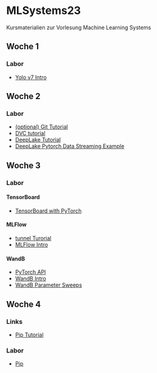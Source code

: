 # MLSystems23
Kursmaterialien zur Vorlesung Machine Learning Systems

## Woche 1

### Labor
* [Yolo v7 Intro](https://colab.research.google.com/github/keuperj/MLSystems23/blob/main/week_1/YOLOv7Detection.ipynb)

## Woche 2

### Labor
* [(optional) Git Tutorial](https://colab.research.google.com/github/keuperj/MLSystems23/blob/main/week_2/git_tutorial.ipynb)
* [DVC tutorial](https://colab.research.google.com/github/keuperj/MLSystems23/blob/main/week_2/dvc_tutorial.ipynb)
* [DeepLake Tutorial](https://colab.research.google.com/github/keuperj/MLSystems23/blob/main/week_2/DeepLakeTutorial.ipynb)
* [DeepLake Pytorch Data Streaming Example](https://colab.research.google.com/github/keuperj/MLSystems23/blob/main/week_2/DeepLakePyTorchExample.ipynb)

## Woche 3

### Labor
#### TensorBoard
* [TensorBoard with PyTorch](https://colab.research.google.com/github/keuperj/MLSystems23/blob/main/week_3/tensorboard_with_pytorch.ipynb)

#### MLFlow
* [tunnel Turorial](https://colab.research.google.com/github/keuperj/MLSystems23/blob/main/week_3/tunneling_tutorial.ipynb)
* [MLFlow Intro](https://colab.research.google.com/github/keuperj/MLSystems23/blob/main/week_3/MLFlow_Tutorial.ipynb)

#### WandB
* [PyTorch API](https://docs.wandb.ai/guides/integrations/pytorch)
* [WandB Intro](https://colab.research.google.com/github/wandb/examples/blob/master/colabs/intro/Intro_to_Weights_%26_Biases.ipynb)
* [WandB Parameter Sweeps](https://colab.research.google.com/github/wandb/examples/blob/master/colabs/pytorch/Organizing_Hyperparameter_Sweeps_in_PyTorch_with_W%26B.ipynb)

## Woche 4

### Links
* [Pip Tutorial](https://packaging.python.org/en/latest/tutorials/packaging-projects/)

### Labor
* [Pip]()
